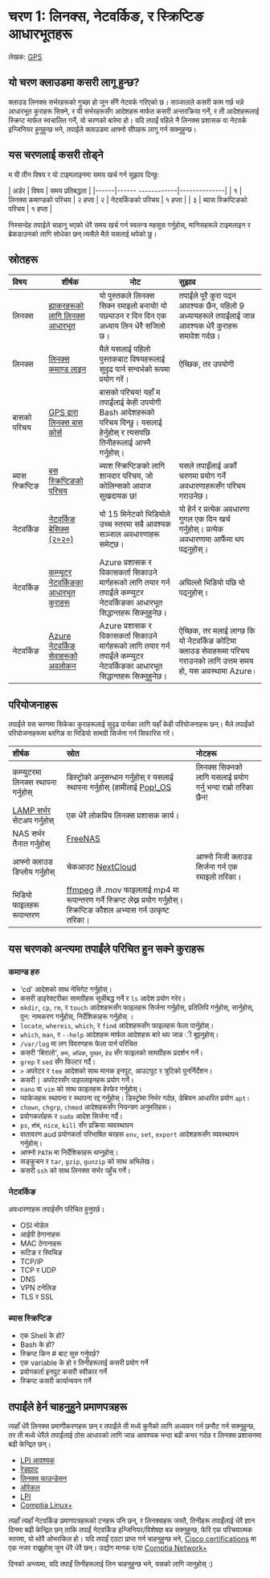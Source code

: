 # चरण 1: लिनक्स, नेटवर्किङ, र स्क्रिप्टिङ आधारभूतहरू

लेखक: [GPS](https://twitter.com/madebygps)

## यो चरण क्लाउडमा कसरी लागू हुन्छ?

क्लाउड लिनक्स सर्भरहरूको गुच्छा हो जुन सँगै नेटवर्क गरिएको छ। सञ्जालले कसरी काम गर्छ भन्ने आधारभूत कुराहरू सिक्ने, र यी सर्भरहरूसँग आदेशहरू मार्फत कसरी अन्तरक्रिया गर्ने, र ती आदेशहरूलाई स्क्रिप्ट मार्फत स्वचालित गर्ने, यो चरणको बारेमा हो। यदि तपाईं पहिले नै लिनक्स प्रशासक वा नेटवर्क इन्जिनियर हुनुहुन्छ भने, तपाईंले क्लाउडमा आफ्नो सीपहरू लागू गर्न सक्नुहुन्छ।

## यस चरणलाई कसरी तोड्ने

म यी तीन विषय र यो टाइमलाइनमा समय खर्च गर्न सुझाव दिन्छु:

| अर्डर | विषय               | समय प्रतिबद्धता |
|------|------ ------------|--------------|
| १ | लिनक्स कमाण्डको परिचय | २ हप्ता
| २ | नेटवर्किङको परिचय | १ हप्ता             |
| ३ | ब्यास स्क्रिप्टिङको परिचय | १ हप्ता          |

निस्सन्देह तपाईले चाहानु भएको धेरै समय खर्च गर्न स्वतन्त्र महसुस गर्नुहोस्, मानिसहरूले टाइमलाइन र ब्रेकडाउनको लागि सोधेका छन् त्यसैले मैले यसलाई थपेको छु।

## स्रोतहरू

| विषय | शीर्षक | नोट | सुझाव |
| :------------- | ---------- | ----------- | :------------ |
| लिनक्स | [ह्याकरहरूको लागि लिनक्स आधारभूत](https://nostarch.com/linuxbasicsforhackers) | यो पुस्तकले लिनक्स सिक्न रमाइलो बनायो! यो पछ्याउन र दिन दिन एक अध्याय लिन धेरै सजिलो छ। | तपाईंले पूरै कुरा पढ्न आवश्यक छैन, पहिलो 9 अध्यायहरूले तपाईंलाई जान्न आवश्यक धेरै कुराहरू समावेश गर्दछ।
| लिनक्स | [लिनक्स कमाण्ड लाइन](https://nostarch.com/tlcl2) | मैले यसलाई पहिलो पुस्तकबाट विषयहरूलाई सुदृढ पार्न सन्दर्भको रूपमा प्रयोग गरें। | ऐच्छिक, तर उपयोगी |
बासको परिचय | [GPS द्वारा लिनक्स बास कोर्स](https://youtu.be/qALScO3E61I) | बासको परिचय! यहाँ म तपाईंलाई केही उपयोगी Bash आदेशहरूको परिचय दिन्छु। यसलाई हेर्नुहोस् र त्यसपछि तिनीहरूलाई आफ्नै गर्नुहोस्।
| ब्यास स्क्रिप्टिङ | [बस स्क्रिप्टिङको परिचय](https://youtu.be/_n5ZegzieSQ) | ब्याश स्क्रिप्टिङको लागि शानदार परिचय, जो कोलिन्सको आवाज सुखदायक छ!| यसले तपाइँलाई अर्को चरणमा प्रयोग गर्ने अवधारणाहरूसँग परिचय गराउनेछ।
| नेटवर्किङ | [नेटवर्किङ बेसिक्स (२०२०)](https://www.youtube.com/watch?v=_IOZ8_cPgu8) | यो 15 मिनेटको भिडियोले उच्च स्तरमा सबै आवश्यक सञ्जाल अवधारणाहरू समेट्छ। | यो हेर्न र प्रत्येक अवधारणा गुगल एक दिन खर्च गर्नुहोस्। प्रत्येक अवधारणामा आफैंमा थप पढ्नुहोस्।
नेटवर्किङ | [कम्प्यूटर नेटवर्किङका आधारभूत कुराहरू](https://learn.microsoft.com/en-us/training/modules/network-fundamentals/) | Azure प्रशासक र विकासकर्ता सिकाउने मार्गहरूको लागि तयार गर्न तपाईंले कम्प्युटर नेटवर्किङका आधारभूत सिद्धान्तहरू सिक्नुहुनेछ। | अघिल्लो भिडियो पछि यो पढ्नुहोस्।
नेटवर्किङ | [Azure नेटवर्किङ सेवाहरूको अवलोकन](https://learn.microsoft.com/azure/networking/fundamentals/networking-overview) | Azure प्रशासक र विकासकर्ता सिकाउने मार्गहरूको लागि तयार गर्न तपाईंले कम्प्युटर नेटवर्किङका आधारभूत सिद्धान्तहरू सिक्नुहुनेछ। | ऐच्छिक, तर मलाई लाग्छ कि यो नेटवर्किङ कोटिमा क्लाउड सेवाहरूमा परिचय गराउनको लागि उत्तम समय हो, यस अवस्थामा Azure।

## परियोजनाहरू

तपाईंले यस चरणमा सिकेका कुराहरूलाई सुदृढ पार्नका लागि यहाँ केही परियोजनाहरू छन्। मैले तपाईंको परियोजनाहरूमा ब्लगिङ वा भिडियो सामग्री सिर्जना गर्न सिफारिस गरें।

 शीर्षक | स्रोत | नोटहरू
 :---------- | :------------ | :------------ |
 कम्प्युटरमा लिनक्स स्थापना गर्नुहोस् | डिस्ट्रोको अनुसन्धान गर्नुहोस् र यसलाई स्थापना गर्नुहोस् (हामीलाई [Pop!_OS](https://pop.system76.com/) | लिनक्स सिक्नको लागि यसलाई प्रयोग गर्नु भन्दा राम्रो तरिका छैन!
[LAMP सर्भर](https://en.wikipedia.org/wiki/LAMP_(software_bundle)) सेटअप गर्नुहोस् | एक धेरै लोकप्रिय लिनक्स प्रशासक कार्य। |
 NAS सर्भर तैनात गर्नुहोस् | [FreeNAS](https://www.freenas.org/) |
 आफ्नो क्लाउड डिप्लोय गर्नुहोस् | चेकआउट [NextCloud](https://nextcloud.com/) | आफ्नो निजी क्लाउड सिर्जना गर्न एक रमाइलो तरिका।
  भिडियो फाइलहरू रूपान्तरण | [ffmpeg](https://ffmpeg.org/ffmpeg.html) ले  .mov फाइललाई mp4 मा रूपान्तरण गर्ने स्क्रिप्ट लेख्न प्रयोग गर्नुहोस्। स्क्रिप्टिङ कौशल अभ्यास गर्न उत्कृष्ट तरिका।

## यस चरणको अन्त्यमा तपाईंले परिचित हुन सक्ने कुराहरू

### कमान्ड हरु

- 'cd' आदेशको साथ नेभिगेट गर्नुहोस्।
- कसरी डाइरेक्टरीका सामग्रीहरू सूचीबद्ध गर्ने र `ls` आदेश प्रयोग गरेर।
- `mkdir`, `cp`, `rm`, र `touch` आदेशहरूसँग  फाइलहरू सिर्जना गर्नुहोस्, प्रतिलिपि गर्नुहोस्, सार्नुहोस्, पुन: नामकरण गर्नुहोस्, निर्देशिकाहरू गर्नुहोस् ।
- `locate`, `whereis`, `which`, र `find` आदेशहरूसँग फाइलहरू फेला पार्नुहोस्।
- `which`, `man`, र `--help` आदेशहरू मार्फत आदेशहरू बारे थप जान्न ी बुझ्नुहोस्।
- `/var/log` मा लग विवरणहरू फेला पार्न परिचित
- कसरी 'बिरालो', `कम`, `अधिक`, `पुच्छर`, `हेड` सँग फाइलको सामग्रीहरू प्रदर्शन गर्ने।
- `grep` र `sed` सँग फिल्टर गर्दै।
- `>` अपरेटर र `tee` आदेशको साथ मानक इनपुट, आउटपुट र त्रुटिको पुनर्निर्देशन।
- कसरी `|` अपरेटरसँग पाइपलाइनहरू प्रयोग गर्ने।
- `nano` वा `vim` को साथ फाइलहरू हेरफेर गर्नुहोस्।
- प्याकेजहरू स्थापना र स्थापना रद्द गर्नुहोस्। डिस्ट्रोमा निर्भर गर्दछ, डेबियन आधारित प्रयोग `apt`।
- `chown`, `chgrp`, `chmod` आदेशहरूसँग नियन्त्रण अनुमतिहरू।
- प्रयोगकर्ताहरू र `sudo` आदेश सिर्जना गर्दै।
- `ps`, `शीर्ष`, `nice`, `kill` सँग प्रक्रिया व्यवस्थापन
- वातावरण aud प्रयोगकर्ता परिभाषित चरहरू `env`, `set`, `export` आदेशहरूसँग व्यवस्थापन गर्नुहोस्।
- आफ्नो `PATH` मा निर्देशिकाहरू थप्नुहोस्।
- सङ्कुचन र `tar`, `gzip`, `gunzip` को साथ अभिलेख।
- कसरी `ssh` को साथ लिनक्स सर्भर पहुँच गर्ने।

### नेटवर्किङ

अवधारणाहरू तपाईसँग परिचित हुनुपर्छ।

- OSI मोडेल
- आईपी ठेगानाहरू
- MAC ठेगानाहरू
- रूटिङ र स्विचिङ
- TCP/IP
- TCP र UDP
- DNS
- VPN टनेलिङ
- TLS र SSL

### ब्यास स्क्रिप्टिङ

- एक Shell के हो?
- Bash के हो?
- स्क्रिप्ट किन # बाट सुरु गर्नुपर्छ?
- एक variable के हो र तिनीहरूलाई कसरी प्रयोग गर्ने
- प्रयोगकर्ता इनपुट कसरी स्वीकार गर्ने
- स्क्रिप्ट कसरी कार्यान्वयन गर्ने

## तपाईंले हेर्न चाहनुहुने प्रमाणपत्रहरू

त्यहाँ धेरै लिनक्स प्रमाणीकरणहरू छन् र तपाईंले ती मध्ये कुनैको लागि अध्ययन गर्न छनौट गर्न सक्नुहुन्छ, तर ती मध्ये धेरैले तपाईंलाई ठोस आधारको लागि जान्न आवश्यक भन्दा बढी कभर गर्दछ र लिनक्स प्रशासनमा बढी केन्द्रित छन्।

- [LPI आवश्यक](https://www.lpi.org/our-certifications/linux-essentials-overview)
- [रेडह्याट](https://www.redhat.com/en/services/training-and-certification)
- [लिनक्स फाउन्डेसन](https://training.linuxfoundation.org/certification-catalog/)
- [ओरेकल](https://education.oracle.com/oracle-certification-path/pFamily_358)
- [LPI](https://www.lpi.org/)
- [Comptia Linux+](https://www.comptia.org/certifications/linux)

त्यहाँ त्यहाँ नेटवर्किङ प्रमाणपत्रहरूको टनहरू पनि छन्, र लिनक्सहरू जस्तै, तिनीहरू तपाईंलाई धेरै ज्ञान दिनमा बढी केन्द्रित छन् ताकि तपाईं नेटवर्किङ इन्जिनियर/विशेषज्ञ बन्न सक्नुहुन्छ, फेरि एक परिचयात्मक स्तरमा, यो थोरै ओभरकिल हो। यदि तपाइँ एउटा प्राप्त गर्न चाहनुहुन्छ भने, [Cisco certifications](https://www.cisco.com/c/en/us/training-events/training-certifications/certifications.html) मा एक नजर राख्नुहोस् जुन धेरै धेरै छन्। उद्योग मानक र/वा [Comptia Network+](https://www.comptia.org/certifications/network)

दिनको अन्त्यमा, यदि तपाइँ तिनीहरूलाई लिन चाहनुहुन्छ भने, यसको लागि जानुहोस् :)
